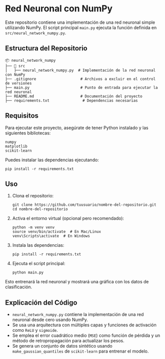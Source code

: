 # Red Neuronal con NumPy

Este repositorio contiene una implementación de una red neuronal simple utilizando NumPy. El script principal `main.py` ejecuta la función definida en `src/neural_network_numpy.py`.

## Estructura del Repositorio

```
📦 neural_network_numpy
├── 📂 src
│   ├── neural_network_numpy.py  # Implementación de la red neuronal con NumPy
├── .gitignore                    # Archivos a excluir en el control de versiones
├── main.py                       # Punto de entrada para ejecutar la red neuronal
├── README.md                     # Documentación del proyecto
├── requirements.txt               # Dependencias necesarias
```

## Requisitos

Para ejecutar este proyecto, asegúrate de tener Python instalado y las siguientes bibliotecas:

```
numpy
matplotlib
scikit-learn
```

Puedes instalar las dependencias ejecutando:

```
pip install -r requirements.txt
```

## Uso

1. Clona el repositorio:
   ```
   git clone https://github.com/tuusuario/nombre-del-repositorio.git
   cd nombre-del-repositorio
   ```

2. Activa el entorno virtual (opcional pero recomendado):
   ```
   python -m venv venv
   source venv/bin/activate  # En Mac/Linux
   venv\Scripts\activate  # En Windows
   ```

3. Instala las dependencias:
   ```
   pip install -r requirements.txt
   ```

4. Ejecuta el script principal:
   ```
   python main.py
   ```

Esto entrenará la red neuronal y mostrará una gráfica con los datos de clasificación.

## Explicación del Código

- `neural_network_numpy.py` contiene la implementación de una red neuronal desde cero usando NumPy.
- Se usa una arquitectura con múltiples capas y funciones de activación como `ReLU` y `sigmoide`.
- Se emplea el error cuadrático medio (`MSE`) como función de pérdida y un método de retropropagación para actualizar los pesos.
- Se genera un conjunto de datos sintético usando `make_gaussian_quantiles` de `scikit-learn` para entrenar el modelo.


